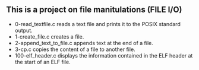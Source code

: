 ## This is a project on file manitulations (FILE I/O)
* 0-read_textfile.c reads a text file and prints it to the POSIX standard output.
* 1-create_file.c creates a file.
* 2-append_text_to_file.c appends text at the end of a file.
* 3-cp.c copies the content of a file to another file.
* 100-elf_header.c displays the information contained in the ELF header at the start of an ELF file.
